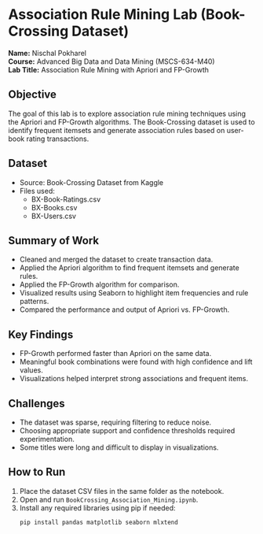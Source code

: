 # Association Rule Mining Lab (Book-Crossing Dataset)

**Name:** Nischal Pokharel  
**Course:** Advanced Big Data and Data Mining (MSCS-634-M40)  
**Lab Title:** Association Rule Mining with Apriori and FP-Growth

## Objective
The goal of this lab is to explore association rule mining techniques using the Apriori and FP-Growth algorithms. The Book-Crossing dataset is used to identify frequent itemsets and generate association rules based on user-book rating transactions.

## Dataset
- Source: Book-Crossing Dataset from Kaggle
- Files used:
  - BX-Book-Ratings.csv
  - BX-Books.csv
  - BX-Users.csv

## Summary of Work
- Cleaned and merged the dataset to create transaction data.
- Applied the Apriori algorithm to find frequent itemsets and generate rules.
- Applied the FP-Growth algorithm for comparison.
- Visualized results using Seaborn to highlight item frequencies and rule patterns.
- Compared the performance and output of Apriori vs. FP-Growth.

## Key Findings
- FP-Growth performed faster than Apriori on the same data.
- Meaningful book combinations were found with high confidence and lift values.
- Visualizations helped interpret strong associations and frequent items.

## Challenges
- The dataset was sparse, requiring filtering to reduce noise.
- Choosing appropriate support and confidence thresholds required experimentation.
- Some titles were long and difficult to display in visualizations.

## How to Run
1. Place the dataset CSV files in the same folder as the notebook.
2. Open and run `BookCrossing_Association_Mining.ipynb`.
3. Install any required libraries using pip if needed:
    ```
    pip install pandas matplotlib seaborn mlxtend
    ```
